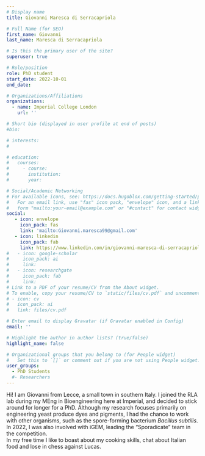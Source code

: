 ```yaml
---
# Display name
title: Giovanni Maresca di Serracapriola

# Full Name (for SEO)
first_name: Giovanni
last_name: Maresca di Serracapriola

# Is this the primary user of the site?
superuser: true

# Role/position
role: PhD student
start_date: 2022-10-01
end_date: 

# Organizations/Affiliations
organizations:
  - name: Imperial College London
    url: ''

# Short bio (displayed in user profile at end of posts)
#bio: 

# interests:
#   

# education:
#   courses:
#     - course: 
#       institution: 
#       year: 

# Social/Academic Networking
# For available icons, see: https://docs.hugoblox.com/getting-started/page-builder/#icons
#   For an email link, use "fas" icon pack, "envelope" icon, and a link in the
#   form "mailto:your-email@example.com" or "#contact" for contact widget.
social:
   - icon: envelope
     icon_pack: fas
     link: 'mailto:Giovanni.maresca99@gmail.com'
   - icon: linkedin
     icon_pack: fab
     link: https://www.linkedin.com/in/giovanni-maresca-di-serracapriola-26b645196/
#   - icon: google-scholar
#     icon_pack: ai
#     link: 
#   - icon: researchgate
#     icon_pack: fab
#     link: 
# Link to a PDF of your resume/CV from the About widget.
# To enable, copy your resume/CV to `static/files/cv.pdf` and uncomment the lines below.
# - icon: cv
#   icon_pack: ai
#   link: files/cv.pdf

# Enter email to display Gravatar (if Gravatar enabled in Config)
email: ''

# Highlight the author in author lists? (true/false)
highlight_name: false

# Organizational groups that you belong to (for People widget)
#   Set this to `[]` or comment out if you are not using People widget.
user_groups:
  - PhD Students
  #- Researchers
---
```


Hi! I am Giovanni from Lecce, a small town in southern Italy. I joined the RLA lab during my MEng in Bioengineering here at Imperial, and decided to stick around for longer for a PhD. Although my research focuses primarily on engineering yeast produce dyes and pigments, I had the chance to work with other organisms, such as the spore-forming bacterium _Bacillus subtilis_. In 2022, I was also involved with iGEM, leading the “Sporadicate” team in the competition.  
In my free time I like to boast about my cooking skills, chat about Italian food and lose in chess against Lucas.
